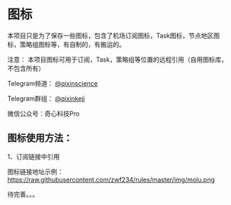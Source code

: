 图标  
====
本项目只是为了保存一些图标，包含了机场订阅图标，Task图标，节点地区图标，策略组图标等，有自制的，有搬运的。  



注意： 本项目图标可用于订阅，Task，策略组等位置的远程引用（自用图标库，不包含所有）  



Telegram频道： [@qixinscience](https://t.me/qixinscience)

Telegram群组： [@qixinkeji](https://t.me/qixinkeji)

微信公众号：奇心科技Pro  

图标使用方法：  
----
1、订阅链接中引用

图标链接地址示例：https://raw.githubusercontent.com/zwf234/rules/master/img/molu.png  



待完善。。。
